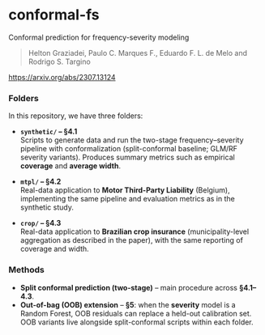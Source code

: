 # conformal-fs

Conformal prediction for frequency-severity modeling

> Helton Graziadei, Paulo C. Marques F., Eduardo F. L. de Melo and Rodrigo S. Targino

https://arxiv.org/abs/2307.13124

### Folders

In this repository, we have three folders: 

- **`synthetic/` – §4.1**  
  Scripts to generate data and run the two-stage frequency–severity pipeline with conformalization (split-conformal baseline; GLM/RF severity variants). 
  Produces summary metrics such as empirical **coverage** and **average width**.

- **`mtpl/` – §4.2**  
  Real-data application to **Motor Third-Party Liability** (Belgium), implementing the same pipeline and evaluation metrics as in the synthetic study.

- **`crop/` – §4.3**  
  Real-data application to **Brazilian crop insurance** (municipality-level aggregation as described in the paper), with the same reporting of coverage and width.

### Methods
- **Split conformal prediction (two-stage)** – main procedure across **§4.1–4.3**.  
- **Out-of-bag (OOB) extension** – **§5**: when the **severity** model is a Random Forest, OOB residuals can replace a held-out calibration set. OOB variants live alongside split-conformal scripts within each folder.
